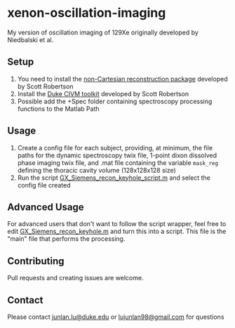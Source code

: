 # xenon-oscillation-imaging

My version of oscillation imaging of 129Xe originally developed by Niedbalski et al.

## Setup

1. You need to install the [non-Cartesian reconstruction package](https://github.com/ScottHaileRobertson/Non-Cartesian-Reconstruction) developed by Scott Robertson
2. Install the [Duke CIVM toolkit](https://github.com/ScottHaileRobertson/Duke-CIVM-MRI-Tools) developed by Scott Robertson
3. Possible add the +Spec folder containing spectroscopy processing functions to the Matlab Path



## Usage

1. Create a config file for each subject, providing, at minimum, the file paths for the dynamic spectroscopy twix file, 1-point dixon dissolved phase imaging twix file, and .mat file containing the variable `mask_reg` defining the thoracic cavity volume (128x128x128 size)
2. Run the script  [GX_Siemens_recon_keyhole_script.m](GX_Siemens_recon_keyhole_script.m) and select the config file created

## Advanced Usage

For advanced users that don't want to follow the script wrapper, feel free to edit  [GX_Siemens_recon_keyhole.m](GX_Siemens_recon_keyhole.m) and turn this into a script. This file is the "main" file that performs the processing.

## Contributing

Pull requests and creating issues are welcome.

## Contact

Please contact junlan.lu@duke.edu or lujunlan98@gmail.com for questions